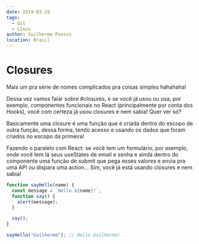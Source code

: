 ```yaml
---
date: 2019-03-19
tags:
  - Git
  - Linux
author: Guilherme Passos
location: Brasil
---
```


# Closures

Mais um pra série de nomes complicados pra coisas simples hahahaha!

Dessa vez vamos falar sobre #closures, e se você já usou ou usa, por exemplo, componentes funcionais no React (principalmente por conta dos Hooks), você com certeza já usou closures e nem sabia! Quer ver só?

Basicamente uma closure é uma função que é criada dentro do escopo de outra função, dessa forma, tendo acesso e usando os dados que foram criados no escopo da primeira!

Fazendo o paralelo com React: se você tem um formulário, por exemplo, onde você tem lá seus useStates de email e senha e ainda dentro do componente uma função de submit que pega esses valores e envia pra uma API ou dispara uma action... Sim, você já está usando closures e nem sabia!

```javascript
function sayHello(name) {
  const message = `Hello ${name}!`;
  function say() {
    alert(message);
  }

  say();
}

sayHello("Guilherme"); // Hello Guilherme!
```
